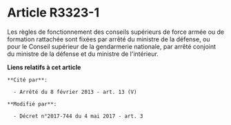 # Article R3323-1

Les règles de fonctionnement des conseils supérieurs de force armée ou de formation rattachée sont fixées par arrêté du
ministre de la défense, ou pour le Conseil supérieur de la gendarmerie nationale, par arrêté conjoint du ministre de la
défense et du ministre de l'intérieur.

**Liens relatifs à cet article**

	**Cité par**:

	  - Arrêté du 8 février 2013 - art. 13 (V)

	**Modifié par**:

	  - Décret n°2017-744 du 4 mai 2017 - art. 3
